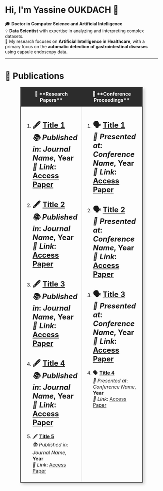 # Hi, I'm Yassine OUKDACH 👋

🎓 **Doctor in Computer Science and Artificial Intelligence**  
💡 **Data Scientist** with expertise in analyzing and interpreting complex datasets.  
🔬 My research focuses on **Artificial Intelligence in Healthcare**, with a primary focus on the **automatic detection of gastrointestinal diseases** using capsule endoscopy data.

---

# 📝 Publications

<p align="center">
<table align="center" style="border: 2px solid #555; border-collapse: collapse; width: 80%; box-shadow: 5px 5px 10px rgba(0,0,0,0.2);">
<tr style="background-color: #2c2c2c; color: #ffffff; border-bottom: 2px solid #555;">
<th width="50%" style="padding: 10px;">📄 **Research Papers**</th>
<th width="50%" style="padding: 10px;">📘 **Conference Proceedings**</th>
</tr>

<tr>
<td style="padding: 10px; border: 1px solid #ddd; vertical-align: top;">

1. 🖋️ **[Title 1](#)**  
   *📚 Published in*: _Journal Name_, **Year**  
   *🔗 Link*: [Access Paper](#)  
   ---
2. 🖋️ **[Title 2](#)**  
   *📚 Published in*: _Journal Name_, **Year**  
   *🔗 Link*: [Access Paper](#)  
   ---
3. 🖋️ **[Title 3](#)**  
   *📚 Published in*: _Journal Name_, **Year**  
   *🔗 Link*: [Access Paper](#)  
   ---
4. 🖋️ **[Title 4](#)**  
   *📚 Published in*: _Journal Name_, **Year**  
   *🔗 Link*: [Access Paper](#)  
   ---
5. 🖋️ **[Title 5](#)**  
   *📚 Published in*: _Journal Name_, **Year**  
   *🔗 Link*: [Access Paper](#)  

</td>

<td style="padding: 10px; border: 1px solid #ddd; vertical-align: top;">

1. 🗣️ **[Title 1](#)**  
   *🎤 Presented at*: _Conference Name_, **Year**  
   *🔗 Link*: [Access Paper](#)  
   ---
2. 🗣️ **[Title 2](#)**  
   *🎤 Presented at*: _Conference Name_, **Year**  
   *🔗 Link*: [Access Paper](#)  
   ---
3. 🗣️ **[Title 3](#)**  
   *🎤 Presented at*: _Conference Name_, **Year**  
   *🔗 Link*: [Access Paper](#)  
   ---
4. 🗣️ **[Title 4](#)**  
   *🎤 Presented at*: _Conference Name_, **Year**  
   *🔗 Link*: [Access Paper](#)  

</td>
</tr>
</table>
</p>
